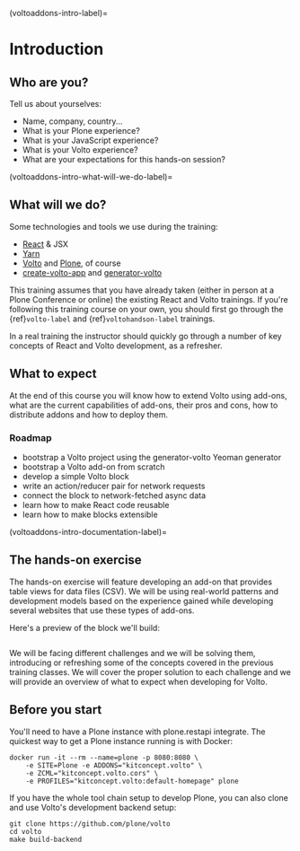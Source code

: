 (voltoaddons-intro-label)=

# Introduction

## Who are you?

Tell us about yourselves:

- Name, company, country...
- What is your Plone experience?
- What is your JavaScript experience?
- What is your Volto experience?
- What are your expectations for this hands-on session?

(voltoaddons-intro-what-will-we-do-label)=

## What will we do?

Some technologies and tools we use during the training:

- [React] & JSX
- [Yarn]
- [Volto] and [Plone], of course
- [create-volto-app] and [generator-volto]

This training assumes that you have already taken (either in person at a Plone
Conference or online) the existing React and Volto trainings. If you're
following this training course on your own, you should first go through the
{ref}`volto-label` and {ref}`voltohandson-label` trainings.

In a real training the instructor should quickly go through a number of key
concepts of React and Volto development, as a refresher.

## What to expect

At the end of this course you will know how to extend Volto using add-ons, what
are the current capabilities of add-ons, their pros and cons, how to distribute
addons and how to deploy them.

### Roadmap

- bootstrap a Volto project using the generator-volto Yeoman generator
- bootstrap a Volto add-on from scratch
- develop a simple Volto block
- write an action/reducer pair for network requests
- connect the block to network-fetched async data
- learn how to make React code reusable
- learn how to make blocks extensible

(voltoaddons-intro-documentation-label)=

## The hands-on exercise

The hands-on exercise will feature developing an add-on that provides table
views for data files (CSV). We will be using real-world patterns and
development models based on the experience gained while developing several
websites that use these types of add-ons.

Here's a preview of the block we'll build:

```{image} _static/final-block.png
```

We will be facing different challenges and we will be solving them, introducing
or refreshing some of the concepts covered in the previous training classes.
We will cover the proper solution to each challenge and we will provide an
overview of what to expect when developing for Volto.

## Before you start

You'll need to have a Plone instance with plone.restapi integrate. The quickest
way to get a Plone instance running is with Docker:

```shell
docker run -it --rm --name=plone -p 8080:8080 \
    -e SITE=Plone -e ADDONS="kitconcept.volto" \
    -e ZCML="kitconcept.volto.cors" \
    -e PROFILES="kitconcept.volto:default-homepage" plone
```

If you have the whole tool chain setup to develop Plone, you can also clone
and use Volto's development backend setup:

```shell
git clone https://github.com/plone/volto
cd volto
make build-backend
```

[create-volto-app]: https://github.com/plone/create-volto-app
[generator-volto]: https://github.com/plone/generator-volto
[plone]: https://plone.org
[react]: https://reactjs.org/
[volto]: https://github.com/plone/volto
[yarn]: https://yarnpkg.com
